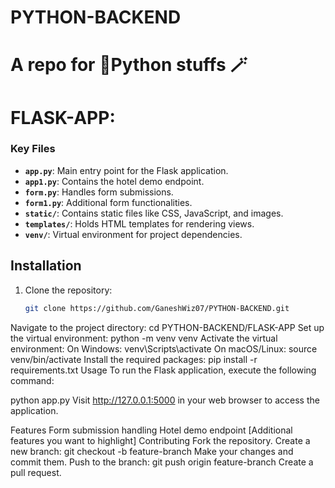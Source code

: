 # PYTHON-BACKEND
 # A repo for 🐍Python stuffs 🪄

# FLASK-APP:
### Key Files
- **`app.py`**: Main entry point for the Flask application.
- **`app1.py`**: Contains the hotel demo endpoint.
- **`form.py`**: Handles form submissions.
- **`form1.py`**: Additional form functionalities.
- **`static/`**: Contains static files like CSS, JavaScript, and images.
- **`templates/`**: Holds HTML templates for rendering views.
- **`venv/`**: Virtual environment for project dependencies.

## Installation
1. Clone the repository:
   ```bash
   git clone https://github.com/GaneshWiz07/PYTHON-BACKEND.git
Navigate to the project directory:
cd PYTHON-BACKEND/FLASK-APP
Set up the virtual environment:
python -m venv venv
Activate the virtual environment:
On Windows:
venv\Scripts\activate
On macOS/Linux:
source venv/bin/activate
Install the required packages:
pip install -r requirements.txt
Usage
To run the Flask application, execute the following command:

python app.py
Visit http://127.0.0.1:5000 in your web browser to access the application.

Features
Form submission handling
Hotel demo endpoint
[Additional features you want to highlight]
Contributing
Fork the repository.
Create a new branch:
git checkout -b feature-branch
Make your changes and commit them.
Push to the branch:
git push origin feature-branch
Create a pull request.
